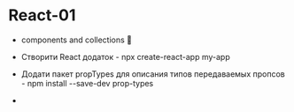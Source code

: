 # React-01
- components and collections 📘

- Створити React додаток - npx create-react-app my-app
- Додати пакет propTypes для описания типов передаваемых пропсов - npm install --save-dev prop-types

- 
